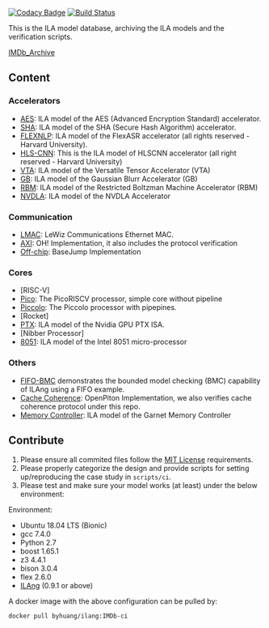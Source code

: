 [![Codacy Badge](https://api.codacy.com/project/badge/Grade/129d02949d13460c910acda8d5408cc8)](https://app.codacy.com/app/Bo-Yuan-Huang/IMDb?utm_source=github.com&utm_medium=referral&utm_content=PrincetonUniversity/IMDb&utm_campaign=Badge_Grade_Dashboard)
[![Build Status](https://travis-ci.org/PrincetonUniversity/IMDb.svg?branch=master)](https://travis-ci.org/PrincetonUniversity/IMDb)

This is the ILA model database, archiving the ILA models and the verification scripts.

[IMDb_Archive](https://github.com/PrincetonUniversity/IMDb-Archive)

## Content

### Accelerators

-   [AES](https://github.com/yuex1994/ILA_AES): ILA model of the AES (Advanced Encryption Standard) accelerator.
-   [SHA](https://github.com/yuex1994/ILA_SHA): ILA model of the SHA (Secure Hash Algorithm) accelerator.
-   [FLEXNLP](https://github.com/PrincetonUniversity/flexnlp-ila): ILA model of the FlexASR accelerator (all rights reserved - Harvard University).
-   [HLS-CNN](https://github.com/PrincetonUniversity/hlscnn-ila): This is the ILA model of HLSCNN accelerator (all right reserved - Harvard University)
-   [VTA](https://github.com/LeeOHzzZ/vta-ila): ILA model of the Versatile Tensor Accelerator (VTA)
-   [GB](https://github.com/yuzeng2333/ILA_GB): ILA model of the Gaussian Blurr Accelerator (GB)
-   [RBM](https://github.com/yuzeng2333/ILA_RBM): ILA model of the Restricted Boltzman Machine Accelerator (RBM)
-   [NVDLA](https://github.com/yuzeng2333/ILA_NVDLA): ILA model of the NVDLA Accelerator

### Communication

-   [LMAC](https://github.com/LeeOHzzZ/lmac-ila): LeWiz Communications Ethernet MAC.
-   [AXI](https://github.com/PrincetonUniversity/ILA_AXI_Protocol): OH! Implementation, it also includes the protocol verification
-   [Off-chip](https://github.com/HuaixiLu/ILA_Offchip_Protocol): BaseJump Implementation

### Cores

-   [RISC-V]
-   [Pico](https://github.com/yuzeng2333/ILA_Pico): The PicoRISCV processor, simple core without pipeline
-   [Piccolo](https://github.com/yuzeng2333/ILA_Piccolo): The Piccolo processor with pipepines.
-   [Rocket]
-   [PTX](https://github.com/yuex1994/ILA_PTX): ILA model of the Nvidia GPU PTX ISA.
-   [Nibber Processor]
-   [8051](https://github.com/yuex1994/ILA_8051): ILA model of the Intel 8051 micro-processor

### Others

-   [FIFO-BMC](examples/FIFO-BMC) demonstrates the bounded model checking (BMC) capability of ILAng using a FIFO example.
-   [Cache Coherence](https://github.com/HuaixiLu/ILA_CCP): OpenPiton Implementation, we also verifies cache coherence protocol under this repo.
-   [Memory Controller](https://github.com/yuzeng2333/ILA_garnet.git): ILA model of the Garnet Memory Controller

## Contribute

1.  Please ensure all commited files follow the [MIT License](LICENSE) requirements.
2.  Please properly categorize the design and provide scripts for setting up/reproducing the case study in `scripts/ci`.
3.  Please test and make sure your model works (at least) under the below environment:

Environment:
-   Ubuntu 18.04 LTS (Bionic)
-   gcc 7.4.0 
-   Python 2.7
-   boost 1.65.1
-   z3 4.4.1
-   bison 3.0.4
-   flex 2.6.0
-   [ILAng](https://github.com/Bo-Yuan-Huang/ILAng) (0.9.1 or above)

A docker image with the above configuration can be pulled by:

``` bash
docker pull byhuang/ilang:IMDb-ci
```
